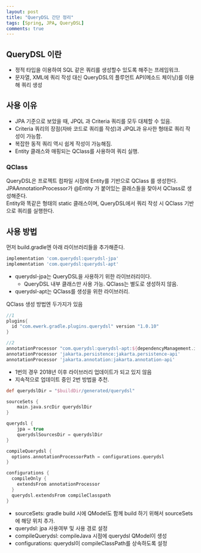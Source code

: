 ```yaml
---
layout: post
title: "QueryDSL 간단 정리"
tags: [Spring, JPA, QueryDSL]
comments: true
---
```


## QueryDSL 이란
* 정적 타입을 이용하여 SQL 같은 쿼리를 생성할수 있도록 해주는 프레임워크.
* 문자열, XML에 쿼리 작성 대신 QueryDSL의 플루언트 API(메소드 체이닝)를 이용해 쿼리 생성

## 사용 이유
* JPA 기준으로 보았을 때, JPQL 과 Criteria 쿼리를 모두 대체할 수 있음.
* Criteria 쿼리의 장점(자바 코드로 쿼리를 작성)과 JPQL과 유사한 형태로 쿼리 작성이 가능함.
* 복잡한 동적 쿼리 역시 쉽게 작성이 가능해짐.
* Entity 클래스와 매핑되는 QClass를 사용하여 쿼리 실행.

### QClass
QueryDSL은 프로젝트 컴파일 시점에 Entity를 기반으로 QClass 를 생성한다.  
JPAAnnotationProcessor가 @Entity 가 붙어있는 클래스들을 찾아서 QClass로 생성해준다.  
Entity와 똑같은 형태의 static 클래스이며, QueryDSL에서 쿼리 작성 시 QClass 기반으로 쿼리를 실행한다.

## 사용 방법
먼저 build.gradle엔 아래 라이브러리들을 추가해준다.
```groovy
implementation 'com.querydsl:querydsl-jpa'
implementation 'com.querydsl:querydsl-apt'
```
* querydsl-jpa는 QueryDSL을 사용하기 위한 라이브러리이다.
    * QueryDSL 내부 클래스만 사용 가능. QClass는 별도로 생성하지 않음.
* querydsl-apt는 QClass를 생성을 위한 라이브러리.

QClass 생성 방법엔 두가지가 있음
```groovy
//1
plugins{
  id "com.ewerk.gradle.plugins.querydsl" version "1.0.10"
}

//2
annotationProcessor "com.querydsl:querydsl-apt:${dependencyManagement.importedProperties['querydsl.version']}:jpa"
annotationProcessor 'jakarta.persistence:jakarta.persistence-api'
annotationProcessor 'jakarta.annotation:jakarta.annotation-api'
```
* 1번의 경우 2018년 이후 라이브러리 업데이트가 되고 있지 않음
* 지속적으로 업데이트 중인 2번 방법을 추천.

```groovy
def querydslDir = "$buildDir/generated/querydsl"

sourceSets {
    main.java.srcDir querydslDir
}

querydsl {
    jpa = true
    querydslSourcesDir = querydslDir
}

compileQuerydsl {
  options.annotationProcessorPath = configurations.querydsl
}

configurations {
  compileOnly {
    extendsFrom annotationProcessor
  }
  querydsl.extendsFrom compileClasspath
}
```
* sourceSets: gradle build 시에 QModel도 함께 build 하기 위해서 sourceSets 에 해당 위치 추가.
* querydsl: jpa 사용여부 및 사용 경로 설정
* compileQuerydsl: compileJava 시점에 querydsl QModel이 생성
* configurations: querydsl이 compileClassPath를 상속하도록 설정